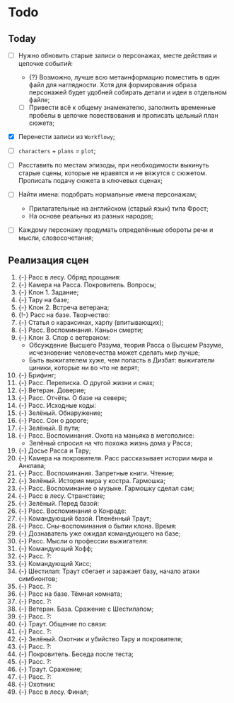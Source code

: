 # Todo
## Today

   * [ ] Нужно обновить старые записи о персонажах, месте действия и цепочке
     событий:
      * {?} Возможно, лучше всю метаинформацию поместить в один файл для
        наглядности. Хотя для формирования образа персонажей будет удобней
        собирать детали и идеи в отдельном файле;
      * [ ] Привести всё к общему знаменателю, заполнить временные пробелы
        в цепочке повествования и прописать цельный план сюжета;
   * [x] Перенести записи из `Workflowy`;
   * [ ] `characters` + `plans` = `plot`;
   * [ ] Расставить по местам эпизоды, при необходимости выкинуть старые сцены,
     которые не нравятся и не вяжутся с сюжетом. Прописать подачу сюжета
     в ключевых сценах;
   * [ ] Найти имена: подобрать нормальные имена персонажам;
      * Прилагательные на английском (старый язык) типа Фрост;
      * На основе реальных из разных народов;
   * [ ] Каждому персонажу продумать определённые обороты речи и мысли,
     словосочетания;



## Реализация сцен

   1. {-} Расс в лесу. Обряд прощания:
   1. {-} Камера на Расса. Покровитель. Вопросы;
   1. {-} Клон 1. Задание;
   1. {-} Тару на базе;
   1. {-} Клон 2. Встреча ветерана;
   1. {!-} Расс на базе. Творчество:
   1. {-} Статья о караксинах, харпу (впитывающих);
   1. {-} Расс. Воспоминания. Каньон смерти;
   1. {-} Клон 3. Спор с ветераном:
      * Обсуждение Высшего Разума, теория Расса о Высшем Разуме, исчезновение
        человечества может сделать мир лучше;
      * Быть выжигателем хуже, чем попасть в Дизбат: выжигатели циники, которые
        ни во что не верят;
   1. {-} Брифинг;
   1. {-} Расс. Переписка. О другой жизни и снах;
   1. {-} Ветеран. Доверие;
   1. {-} Расс. Отчёты. О базе на севере;
   1. {-} Расс. Исходные коды:
   1. {-} Зелёный. Обнаружение;
   1. {-} Расс. Сон о дороге;
   1. {-} Зелёный. В пути;
   1. {-} Расс. Воспоминания. Охота на маньяка в мегополисе:
      * Зелёный спросил на что похожа жизнь дома у Расса;
   1. {-} Досье Расса и Тару;
   1. {-} Камера на покровителя. Расс рассказывает истории мира и Анклава;
   1. {-} Расс. Воспоминания. Запретные книги. Чтение;
   1. {-} Зелёный. История мира у костра. Гармошка;
   1. {-} Расс. Воспоминание о музыке. Гармошку сделал сам;
   1. {-} Расс в лесу. Странствие;
   1. {-} Зелёный. Перед базой:
   1. {-} Расс. Воспоминания о Конраде:
   1. {-} Командующий базой. Пленённый Траут;
   1. {-} Расс. Сны-воспоминания о бытии клона. Время:
   1. {-} Дознаватель уже ожидал командующего на базе;
   1. {-} Расс. Мысли о профессии выжигателя:
   1. {-} Командующий Хофф;
   1. {-} Расс. ?:
   1. {-} Командующий Хисс;
   1. {-} Шестилап: Траут сбегает и заражает базу, начало атаки симбионтов;
   1. {-} Расс. ?:
   1. {-} Расс на базе. Тёмная комната;
   1. {-} Расс. ?:
   1. {-} Ветеран. База. Сражение с Шестилапом;
   1. {-} Расс. ?:
   1. {-} Траут. Общение по связи:
   1. {-} Расс. ?:
   1. {-} Зелёный. Охотник и убийство Тару и покровителя;
   1. {-} Расс. ?:
   1. {-} Покровитель. Беседа после теста;
   1. {-} Расс. ?:
   1. {-} Траут. Сражение;
   1. {-} Расс. ?:
   1. {-} Охотник:
   1. {-} Расс в лесу. Финал;
